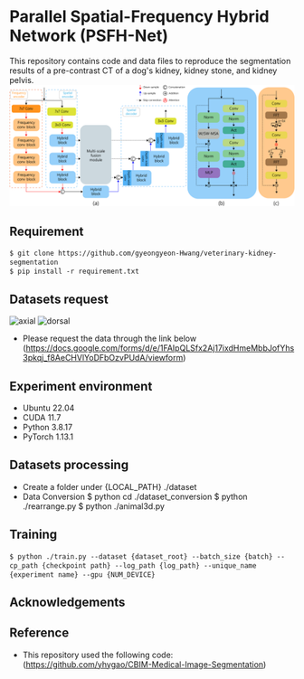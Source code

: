 # Parallel Spatial-Frequency Hybrid Network (PSFH-Net)
This repository contains code and data files to reproduce the segmentation results of a pre-contrast CT of a dog's kidney, kidney stone, and kidney pelvis.
![fig1](img/fig1.png)
## Requirement
    $ git clone https://github.com/gyeongyeon-Hwang/veterinary-kidney-segmentation
    $ pip install -r requirement.txt
## Datasets request
![axial](https://github.com/gyeongyeon-Hwang/veterinary-kidney-segmentation/assets/76763306/b2edafb8-84e2-4703-a053-8416eb973c2c) ![dorsal](https://github.com/gyeongyeon-Hwang/veterinary-kidney-segmentation/assets/76763306/bac136f5-088f-4f54-90fd-fb59b6d3c597)

- Please request the data through the link below 
  (https://docs.google.com/forms/d/e/1FAIpQLSfx2Aj17ixdHmeMbbJofYhs3pkqj_f8AeCHVlYoDFbOzvPUdA/viewform)
## Experiment environment
- Ubuntu 22.04
- CUDA 11.7
- Python 3.8.17
- PyTorch 1.13.1
## Datasets processing
- Create a folder under {LOCAL_PATH} ./dataset
- Data Conversion
    $ python cd ./dataset_conversion
    $ python ./rearrange.py
    $ python ./animal3d.py
## Training

    $ python ./train.py --dataset {dataset_root} --batch_size {batch} --cp_path {checkpoint path} --log_path {log_path} --unique_name {experiment name} --gpu {NUM_DEVICE}

## Acknowledgements

## Reference
* This repository used the following code: (https://github.com/yhygao/CBIM-Medical-Image-Segmentation)
